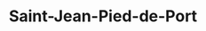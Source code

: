 ---
title: Saint-Jean-Pied-de-Port
url: /saint-jean-pied-de-port/
latitude: 43.163
longitude: -1.237
---